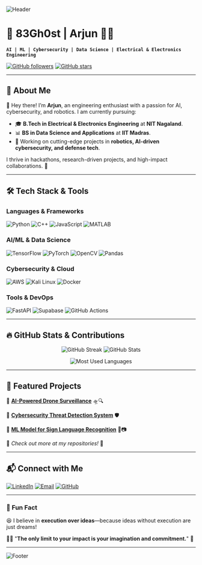 ![Header](https://user-images.githubusercontent.com/99184393/200238008-b1e8df69-08d8-4b2d-9091-fd93b1e0f8de.gif)

# 🚀 83Gh0st | Arjun 👨‍💻

**`AI | ML | Cybersecurity | Data Science | Electrical & Electronics Engineering`**

[![GitHub followers](https://img.shields.io/github/followers/83Gh0st?style=for-the-badge)](https://github.com/83Gh0st)
[![GitHub stars](https://img.shields.io/github/stars/83Gh0st?style=for-the-badge)](https://github.com/83Gh0st?tab=repositories)

---

## **🌟 About Me**

👋 Hey there! I’m **Arjun**, an engineering enthusiast with a passion for AI, cybersecurity, and robotics. I am currently pursuing:

- 🎓 **B.Tech in Electrical & Electronics Engineering** at **NIT Nagaland**.
- 📊 **BS in Data Science and Applications** at **IIT Madras**.
- 🔬 Working on cutting-edge projects in **robotics, AI-driven cybersecurity, and defense tech**.

I thrive in hackathons, research-driven projects, and high-impact collaborations. 🚀

---

## **🛠️ Tech Stack & Tools**

### **Languages & Frameworks**

![Python](https://img.shields.io/badge/Python-3776AB?style=for-the-badge&logo=python&logoColor=white)
![C++](https://img.shields.io/badge/C%2B%2B-00599C?style=for-the-badge&logo=c%2B%2B&logoColor=white)
![JavaScript](https://img.shields.io/badge/JavaScript-F7DF1E?style=for-the-badge&logo=javascript&logoColor=black)
![MATLAB](https://img.shields.io/badge/MATLAB-0076A8?style=for-the-badge&logo=mathworks&logoColor=white)

### **AI/ML & Data Science**

![TensorFlow](https://img.shields.io/badge/TensorFlow-FF6F00?style=for-the-badge&logo=tensorflow&logoColor=white)
![PyTorch](https://img.shields.io/badge/PyTorch-EE4C2C?style=for-the-badge&logo=pytorch&logoColor=white)
![OpenCV](https://img.shields.io/badge/OpenCV-5C3EE8?style=for-the-badge&logo=opencv&logoColor=white)
![Pandas](https://img.shields.io/badge/Pandas-150458?style=for-the-badge&logo=pandas&logoColor=white)

### **Cybersecurity & Cloud**

![AWS](https://img.shields.io/badge/AWS-232F3E?style=for-the-badge&logo=amazonaws&logoColor=white)
![Kali Linux](https://img.shields.io/badge/Kali_Linux-557C94?style=for-the-badge&logo=kalilinux&logoColor=white)
![Docker](https://img.shields.io/badge/Docker-2496ED?style=for-the-badge&logo=docker&logoColor=white)

### **Tools & DevOps**

![FastAPI](https://img.shields.io/badge/FastAPI-009688?style=for-the-badge&logo=fastapi&logoColor=white)
![Supabase](https://img.shields.io/badge/Supabase-3ECF8E?style=for-the-badge&logo=supabase&logoColor=white)
![GitHub Actions](https://img.shields.io/badge/GitHub_Actions-2088FF?style=for-the-badge&logo=github-actions&logoColor=white)

---

## **🔥 GitHub Stats & Contributions**

<p align="center">
  <img src="https://github-readme-streak-stats.herokuapp.com/?user=83Gh0st&theme=radical&hide_border=true" alt="GitHub Streak" />
  <img src="https://github-readme-stats.vercel.app/api?username=83Gh0st&show_icons=true&theme=radical&hide_border=true" alt="GitHub Stats" />
</p>

<p align="center">
  <img src="https://github-readme-stats.vercel.app/api/top-langs/?username=83Gh0st&layout=compact&theme=radical&hide_border=true" alt="Most Used Languages" />
</p>

---

## **📌 Featured Projects**

🔹 [**AI-Powered Drone Surveillance**](https://github.com/83////Gh0st/AI-Drone-Surveillance) 🛸🔍

🔹 [**Cybersecurity Threat Detection System**](https://github.com////////83Gh0st/CyberThreat-Detector) 🛡️

🔹 [**ML Model for Sign Language Recognition**](https://github.com//////83Gh0st/Sign-Language-Detection) 🤟📷

📌 *Check out more at my repositories!* 🚀

---

## **📬 Connect with Me**

[![LinkedIn](https://img.shields.io/badge/LinkedIn-0A66C2?style=for-the-badge&logo=linkedin&logoColor=white)](https://www.linkedin.com/in/arjun-s/)
[![Email](https://img.shields.io/badge/Gmail-D14836?style=for-the-badge&logo=gmail&logoColor=white)](mailto:arjun3314508@gmail.com)
[![GitHub](https://img.shields.io/badge/GitHub-181717?style=for-the-badge&logo=github&logoColor=white)](https://github.com/83Gh0st)

---

### **🎯 Fun Fact**
😆 I believe in **execution over ideas**—because ideas without execution are just dreams!

👨‍🚀 "**The only limit to your impact is your imagination and commitment.**" 🚀

---

![Footer](https://user-images.githubusercontent.com/99184393/200238008-b1e8df69-08d8-4b2d-9091-fd93b1e0f8de.gif)
